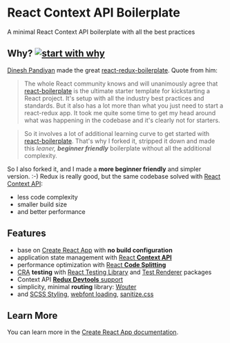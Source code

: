 # React Context API Boilerplate
A minimal React Context API boilerplate with all the best practices

## Why? [![start with why](https://img.shields.io/badge/start%20with-why%3F-brightgreen.svg?style=flat)](http://www.ted.com/talks/simon_sinek_how_great_leaders_inspire_action)

<a href="https://twitter.com/flexdinesh">Dinesh Pandiyan</a> made the great [react-redux-boilerplate](https://github.com/flexdinesh/react-redux-boilerplate). Quote from him:

>The whole React community knows and will unanimously agree that [react-boilerplate](https://github.com/react-boilerplate/react-boilerplate) is the ultimate starter template for kickstarting a React project. It's setup with all the industry best practices and standards. But it also has a lot more than what you just need to start a react-redux app. It took me quite some time to get my head around what was happening in the codebase and it's clearly not for starters.

>So it involves a lot of additional learning curve to get started with [react-boilerplate](https://github.com/react-boilerplate/react-boilerplate). That's why I forked it, stripped it down and made this _leaner, **beginner friendly**_ boilerplate without all the additional complexity.

So I also forked it, and I made a **more beginner friendly** and simpler version. :-) Redux is really good, but the same codebase solved with [React Context API](https://reactjs.org/docs/context.html):
- less code complexity
- smaller build size
- and better performance


## Features

- base on [Create React App](https://create-react-app.dev/) with **no build configuration**
- application state management with [React **Context API**](https://reactjs.org/docs/context.html)
- performance optimization with [React **Code Splitting**](https://reactjs.org/docs/code-splitting.html)
- [CRA](https://create-react-app.dev/docs/running-tests) **testing** with [React Testing Library](https://testing-library.com/docs/react-testing-library/intro) and [Test Renderer](https://reactjs.org/docs/test-renderer.html) packages
- Context API [**Redux Devtools** support](https://github.com/jhen0409/remotedev-react-state)
- simplicity, minimal **routing** library: [Wouter](https://github.com/molefrog/wouter)
- and [SCSS Styling](https://github.com/sass/node-sass), [webfont loading](https://github.com/bramstein/fontfaceobserver), [sanitize.css](https://csstools.github.io/sanitize.css/)


## Learn More

You can learn more in the [Create React App documentation](https://facebook.github.io/create-react-app/docs/getting-started).